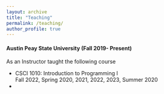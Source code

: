 ```yaml
---
layout: archive
title: "Teaching"
permalink: /teaching/
author_profile: true
---
```

#### Austin Peay State University (Fall 2019- Present)
As an Instructor taught the following course
  * CSCI 1010: Introduction to Programming I <br> Fall 2022, Spring 2020, 2021, 2022, 2023, Summer 2020
  * 

